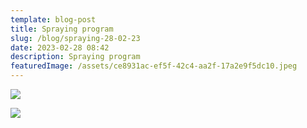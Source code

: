 ```yaml
---
template: blog-post
title: Spraying program
slug: /blog/spraying-28-02-23
date: 2023-02-28 08:42
description: Spraying program
featuredImage: /assets/ce8931ac-ef5f-42c4-aa2f-17a2e9f5dc10.jpeg
---
```

![](/assets/e6eb3a18-fa00-41a3-93bb-620f6ed57d0c.jpeg)

![](/assets/828eab7b-b671-41ff-9a51-0ff4d9fe5ecf.jpeg)
